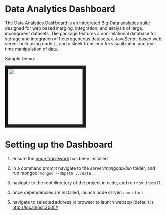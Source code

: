 Data Analytics Dashboard
=============
The Data Analytics Dashboard is an integrated Big-Data analytics suite designed for web based merging, integration, and analysis of large, incongruent datasets. The package features a non-relational database for storage and integration of heterogeneous datasets, a JavaScript-based web server built using node.js, and a sleek front-end for visualization and real-time manipulation of data.

Sample Demo:

<a href="http://www.youtube.com/watch?feature=player_embedded&v=EDTDek1TqrU
" target="_blank"><img src="http://img.youtube.com/vi/EDTDek1TqrU/0.jpg" 
 width="240" height="180" border="10" /></a>


Setting up the Dashboard
==========================

1. ensure the [node framework](https://nodejs.org/en/) has been installed
2. in a command prompt navigate to the *server/mongodb/bin* folder, and run mongod: `mongod --dbpath ../data`

2. navigate to the root directory of the project in node, and run `npm install`

2. once dependencies are installed, launch node server: `npm start`

3. navigate to selected address in browser to launch webapp (default is [http://localhost:3000/](http://localhost:3000/))
